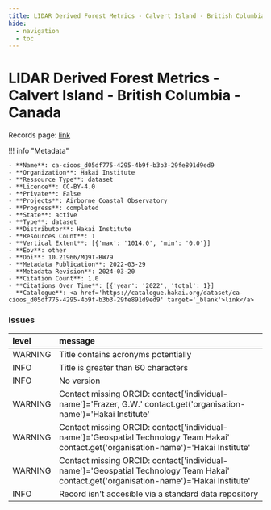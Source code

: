 ```yaml
---
title: LIDAR Derived Forest Metrics - Calvert Island - British Columbia - Canada
hide:
  - navigation
  - toc
---
```


# LIDAR Derived Forest Metrics - Calvert Island - British Columbia - Canada

Records page: <a href='https://catalogue.hakai.org/dataset/ca-cioos_d05df775-4295-4b9f-b3b3-29fe891d9ed9' target='_blank'>link</a>

<div id='map'></div>

!!! info "Metadata"
    
    - **Name**: ca-cioos_d05df775-4295-4b9f-b3b3-29fe891d9ed9 
    - **Organization**: Hakai Institute 
    - **Ressource Type**: dataset 
    - **Licence**: CC-BY-4.0 
    - **Private**: False 
    - **Projects**: Airborne Coastal Observatory 
    - **Progress**: completed 
    - **State**: active 
    - **Type**: dataset 
    - **Distributor**: Hakai Institute 
    - **Resources Count**: 1 
    - **Vertical Extent**: [{'max': '1014.0', 'min': '0.0'}] 
    - **Eov**: other 
    - **Doi**: 10.21966/MQ9T-BW79 
    - **Metadata Publication**: 2022-03-29 
    - **Metadata Revision**: 2024-03-20 
    - **Citation Count**: 1.0 
    - **Citations Over Time**: [{'year': '2022', 'total': 1}] 
    - **Catalogue**: <a href='https://catalogue.hakai.org/dataset/ca-cioos_d05df775-4295-4b9f-b3b3-29fe891d9ed9' target='_blank'>link</a> 

### Issues

| level   | message                                                                                                                                 |
|:--------|:----------------------------------------------------------------------------------------------------------------------------------------|
| WARNING | Title contains acronyms potentially                                                                                                     |
| INFO    | Title is greater than 60 characters                                                                                                     |
| INFO    | No version                                                                                                                              |
| WARNING | Contact missing ORCID: contact['individual-name']='Frazer, G.W.' contact.get('organisation-name')='Hakai Institute'                     |
| WARNING | Contact missing ORCID: contact['individual-name']='Geospatial Technology Team Hakai' contact.get('organisation-name')='Hakai Institute' |
| WARNING | Contact missing ORCID: contact['individual-name']='Geospatial Technology Team Hakai' contact.get('organisation-name')='Hakai Institute' |
| INFO    | Record isn't accesible via a standard data repository                                                                                   |

<script>
   document.addEventListener("DOMContentLoaded", function() {
    var map = L.map('map').setView([51.505, -125.09], 5);
    L.tileLayer('https://tile.openstreetmap.org/{z}/{x}/{y}.png', {
        maxZoom: 19,
        attribution: '&copy; <a href="http://www.openstreetmap.org/copyright">OpenStreetMap</a>'
    }).addTo(map);
    var geojsonFeature = {
        "type": "Feature",
        "properties": {
            "name" : "LIDAR Derived Forest Metrics - Calvert Island - British Columbia - Canada"
        },
        "geometry": {'type': 'Polygon', 'coordinates': [[[-128.21777349337933, 51.412912129355306], [-127.82775884494184, 51.412912129355306], [-127.82775884494184, 51.74403752566786], [-128.21777349337933, 51.74403752566786], [-128.21777349337933, 51.412912129355306]]]}
    }
    L.geoJSON(geojsonFeature).addTo(map);
   })
</script>